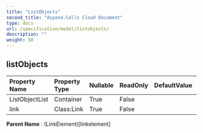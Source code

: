 ```yaml
---
title: "ListObjects"
second_title: "Aspose.Cells Cloud Document"
type: docs
url: /specification/model/listobjects/
description: ""
weight: 50
---
```


## **listObjects**

 

| Property Name | Property Type | Nullable |  ReadOnly | DefaultValue | Description | 
| :- | :- | :- |:- |  :- | :- |
| ListObjectList | Container | True |  False |  |  |  
| link | Class:Link | True |  False |  |  |  

**Parent Name** : (LinkElement)[linkelement]

